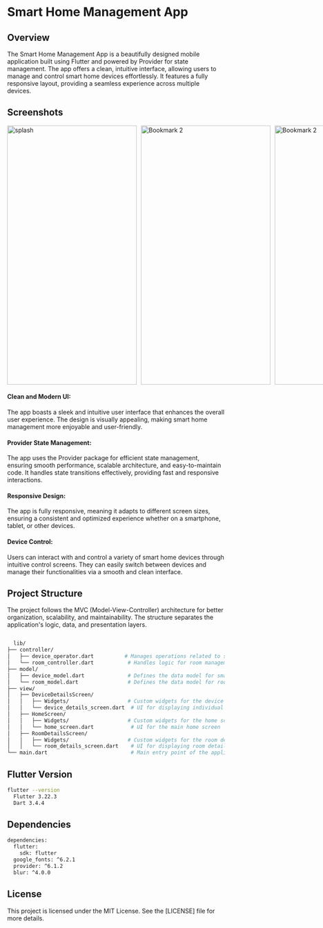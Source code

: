 # Smart Home Management App
## Overview
 The Smart Home Management App is a beautifully designed mobile application built using Flutter and powered by Provider for state management. The app offers a clean, intuitive interface, allowing users to manage and control smart home devices effortlessly. It features a fully responsive layout, providing a seamless experience across multiple devices.

## Screenshots
<div style="display: flex;;">
    <img src="https://github.com/user-attachments/assets/dde51082-4eaa-47c1-b68a-349f2bbc9e9d" alt="splash" style="margin-right: 10px;" width="300" height="600">
    <img src="https://github.com/user-attachments/assets/41188b05-9716-47d3-b862-7d622d3ff8e3" alt="Bookmark 2" style="margin-right: 10px;" width="300" height="600">
 <img src="https://github.com/user-attachments/assets/52651a7e-c5e7-44f4-89c8-404ac395ffed" alt="Bookmark 2" style="margin-right: 10px;" width="300" height="600">
 <br> <br><br><br>
 <img src="https://github.com/user-attachments/assets/4b718ce5-ed82-4b37-b7fb-8a0113582bae" alt="Bookmark 2" style="margin-right: 10px;" width="300" height="600">
 <img src="https://github.com/user-attachments/assets/5a79a5de-2959-4c61-9bd4-1e303fee7817" alt="Bookmark 2" style="margin-right: 10px;" width="300" height="600">
 <img src="https://github.com/user-attachments/assets/aefe3210-d2c5-4f09-bfdb-e58137d725e8" alt="Bookmark 2" style="margin-right: 10px;" width="300" height="600">
</div>

 #### Clean and Modern UI: 
 The app boasts a sleek and intuitive user interface that enhances the overall user experience. The design is visually appealing, making smart home management more enjoyable and user-friendly.

 #### Provider State Management: 
 The app uses the Provider package for efficient state management, ensuring smooth performance, scalable architecture, and easy-to-maintain code. It handles state transitions effectively, providing fast and responsive interactions.

 #### Responsive Design: 
 The app is fully responsive, meaning it adapts to different screen sizes, ensuring a consistent and optimized experience whether on a smartphone, tablet, or other devices.

 #### Device Control: 
 Users can interact with and control a variety of smart home devices through intuitive control screens. They can easily switch between devices and manage their functionalities via a smooth and clean interface.

## Project Structure
 The project follows the MVC (Model-View-Controller) architecture for better organization, scalability, and maintainability. The structure separates the application's logic, data, and presentation layers.
```bash

  lib/
├── controller/
│   ├── device_operator.dart          # Manages operations related to smart devices
│   └── room_controller.dart           # Handles logic for room management
├── model/
│   ├── device_model.dart              # Defines the data model for smart devices
│   └── room_model.dart                # Defines the data model for rooms
├── view/
│   ├── DeviceDetailsScreen/
│   │   ├── Widgets/                   # Custom widgets for the device details screen
│   │   └── device_details_screen.dart  # UI for displaying individual device details
│   ├── HomeScreen/
│   │   ├── Widgets/                   # Custom widgets for the home screen
│   │   └── home_screen.dart            # UI for the main home screen
│   ├── RoomDetailsScreen/
│   │   ├── Widgets/                   # Custom widgets for the room details screen
│   │   └── room_details_screen.dart    # UI for displaying room details
└── main.dart                           # Main entry point of the application
```
## Flutter Version
```bash
flutter --version
  Flutter 3.22.3
  Dart 3.4.4
```

## Dependencies
```bash
dependencies:
  flutter:
    sdk: flutter
  google_fonts: ^6.2.1
  provider: ^6.1.2
  blur: ^4.0.0
```
## License
This project is licensed under the MIT License. See the [LICENSE] file for more details.

